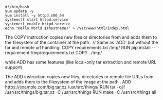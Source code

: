 ```
#!/bin/bash
yum update -y
yum install -y httpd.x86_64
systemctl start httpd.service
systemctl enable httpd.service
echo "Hello World $(hostname)" > /var/www/html/index.html
```

The COPY instruction copies new files or directories from <src> and adds them to the filesystem of the container at the path <dest>.
// Same as 'ADD' but without the tar and remote url handling.
COPY requirements.txt /tmp/
RUN pip install --requirement /tmp/requirements.txt
COPY . /tmp/

 while ADD has some features (like local-only tar extraction and remote URL support)

The ADD instruction copies new files, directories or remote file URLs from <src> and adds them to the filesystem of the image at the path <dest>.
ADD https://example.com/big.tar.xz /usr/src/things/
RUN tar -xJf /usr/src/things/big.tar.xz -C /usr/src/things
RUN make -C /usr/src/things all